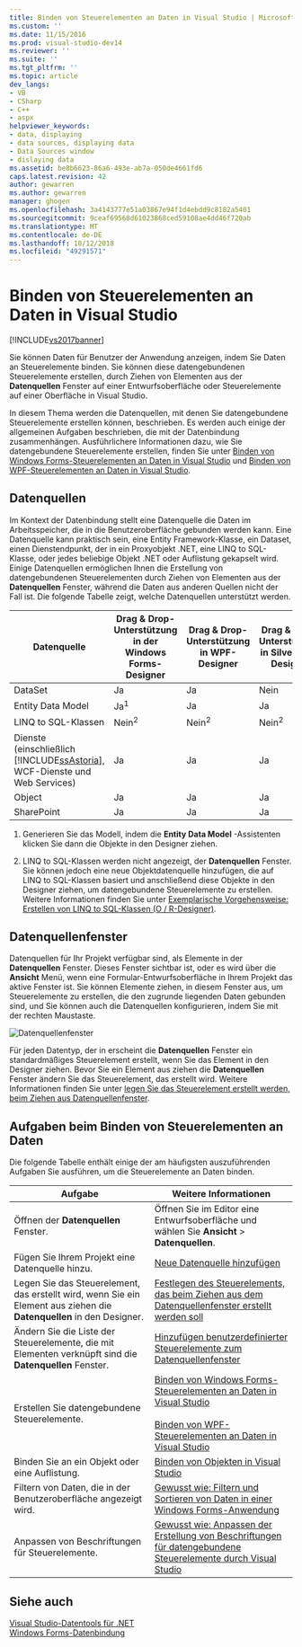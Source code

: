 ```yaml
---
title: Binden von Steuerelementen an Daten in Visual Studio | Microsoft-Dokumentation
ms.custom: ''
ms.date: 11/15/2016
ms.prod: visual-studio-dev14
ms.reviewer: ''
ms.suite: ''
ms.tgt_pltfrm: ''
ms.topic: article
dev_langs:
- VB
- CSharp
- C++
- aspx
helpviewer_keywords:
- data, displaying
- data sources, displaying data
- Data Sources window
- dislaying data
ms.assetid: be8b6623-86a6-493e-ab7a-050de4661fd6
caps.latest.revision: 42
author: gewarren
ms.author: gewarren
manager: ghogen
ms.openlocfilehash: 3a4143777e51a03867e94f1d4ebdd9c8182a5401
ms.sourcegitcommit: 9ceaf69568d61023868ced59108ae4dd46f720ab
ms.translationtype: MT
ms.contentlocale: de-DE
ms.lasthandoff: 10/12/2018
ms.locfileid: "49291571"
---
```

# <a name="bind-controls-to-data-in-visual-studio"></a>Binden von Steuerelementen an Daten in Visual Studio
[!INCLUDE[vs2017banner](../includes/vs2017banner.md)]

  
Sie können Daten für Benutzer der Anwendung anzeigen, indem Sie Daten an Steuerelemente binden. Sie können diese datengebundenen Steuerelemente erstellen, durch Ziehen von Elementen aus der **Datenquellen** Fenster auf einer Entwurfsoberfläche oder Steuerelemente auf einer Oberfläche in Visual Studio.  
  
 In diesem Thema werden die Datenquellen, mit denen Sie datengebundene Steuerelemente erstellen können, beschrieben. Es werden auch einige der allgemeinen Aufgaben beschrieben, die mit der Datenbindung zusammenhängen. Ausführlichere Informationen dazu, wie Sie datengebundene Steuerelemente erstellen, finden Sie unter [Binden von Windows Forms-Steuerelementen an Daten in Visual Studio](../data-tools/bind-windows-forms-controls-to-data-in-visual-studio.md) und [Binden von WPF-Steuerelementen an Daten in Visual Studio](../data-tools/bind-wpf-controls-to-data-in-visual-studio1.md).  
  
## <a name="data-sources"></a>Datenquellen  
 Im Kontext der Datenbindung stellt eine Datenquelle die Daten im Arbeitsspeicher, die in die Benutzeroberfläche gebunden werden kann. Eine Datenquelle kann praktisch sein, eine Entity Framework-Klasse, ein Dataset, einen Dienstendpunkt, der in ein Proxyobjekt .NET, eine LINQ to SQL-Klasse, oder jedes beliebige Objekt .NET oder Auflistung gekapselt wird. Einige Datenquellen ermöglichen Ihnen die Erstellung von datengebundenen Steuerelementen durch Ziehen von Elementen aus der **Datenquellen** Fenster, während die Daten aus anderen Quellen nicht der Fall ist. Die folgende Tabelle zeigt, welche Datenquellen unterstützt werden.  
  
|Datenquelle|Drag & Drop-Unterstützung in **der Windows Forms-Designer**|Drag & Drop-Unterstützung in **WPF-Designer**|Drag & Drop-Unterstützung in **Silverlight-Designer**|  
|-----------------|---------------------------------------------------------------|-----------------------------------------------------|-------------------------------------------------------------|  
|DataSet|Ja|Ja|Nein|  
|Entity Data Model|Ja<sup>1</sup>|Ja|Ja|  
|LINQ to SQL-Klassen|Nein<sup>2</sup>|Nein<sup>2</sup>|Nein<sup>2</sup>|  
|Dienste (einschließlich [!INCLUDE[ssAstoria](../includes/ssastoria-md.md)], WCF-Dienste und Web Services)|Ja|Ja|Ja|  
|Object|Ja|Ja|Ja|  
|SharePoint|Ja|Ja|Ja|  
  
 1. Generieren Sie das Modell, indem die **Entity Data Model** -Assistenten klicken Sie dann die Objekte in den Designer ziehen.  
  
 2. LINQ to SQL-Klassen werden nicht angezeigt, der **Datenquellen** Fenster. Sie können jedoch eine neue Objektdatenquelle hinzufügen, die auf LINQ to SQL-Klassen basiert und anschließend diese Objekte in den Designer ziehen, um datengebundene Steuerelemente zu erstellen. Weitere Informationen finden Sie unter [Exemplarische Vorgehensweise: Erstellen von LINQ to SQL-Klassen (O / R-Designer)](http://msdn.microsoft.com/library/35aad4a4-2e8a-46e2-ae09-5fbfd333c233).  
  
## <a name="data-sources-window"></a>Datenquellenfenster  
 Datenquellen für Ihr Projekt verfügbar sind, als Elemente in der **Datenquellen** Fenster. Dieses Fenster sichtbar ist, oder es wird über die **Ansicht** Menü, wenn eine Formular-Entwurfsoberfläche in Ihrem Projekt das aktive Fenster ist. Sie können Elemente ziehen, in diesem Fenster aus, um Steuerelemente zu erstellen, die den zugrunde liegenden Daten gebunden sind, und Sie können auch die Datenquellen konfigurieren, indem Sie mit der rechten Maustaste.  
  
 ![Datenquellenfenster](../data-tools/media/raddata-data-sources-window.png "Raddata Fenster \"Datenquellen\"")  
  
 Für jeden Datentyp, der in erscheint die **Datenquellen** Fenster ein standardmäßiges Steuerelement erstellt, wenn Sie das Element in den Designer ziehen. Bevor Sie ein Element aus ziehen die **Datenquellen** Fenster ändern Sie das Steuerelement, das erstellt wird. Weitere Informationen finden Sie unter [legen Sie das Steuerelement erstellt werden, beim Ziehen aus Datenquellenfenster](../data-tools/set-the-control-to-be-created-when-dragging-from-the-data-sources-window.md).  
  
## <a name="tasks-involved-in-binding-controls-to-data"></a>Aufgaben beim Binden von Steuerelementen an Daten  
 Die folgende Tabelle enthält einige der am häufigsten auszuführenden Aufgaben Sie ausführen, um die Steuerelemente an Daten binden.  
  
|Aufgabe|Weitere Informationen|  
|----------|----------------------|  
|Öffnen der **Datenquellen** Fenster.|Öffnen Sie im Editor eine Entwurfsoberfläche und wählen Sie **Ansicht** > **Datenquellen**.|  
|Fügen Sie Ihrem Projekt eine Datenquelle hinzu.|[Neue Datenquelle hinzufügen](../data-tools/add-new-data-sources.md)|  
|Legen Sie das Steuerelement, das erstellt wird, wenn Sie ein Element aus ziehen die **Datenquellen** in den Designer.|[Festlegen des Steuerelements, das beim Ziehen aus dem Datenquellenfenster erstellt werden soll](../data-tools/set-the-control-to-be-created-when-dragging-from-the-data-sources-window.md)|  
|Ändern Sie die Liste der Steuerelemente, die mit Elementen verknüpft sind die **Datenquellen** Fenster.|[Hinzufügen benutzerdefinierter Steuerelemente zum Datenquellenfenster](../data-tools/add-custom-controls-to-the-data-sources-window.md)|  
|Erstellen Sie datengebundene Steuerelemente.|[Binden von Windows Forms-Steuerelementen an Daten in Visual Studio](../data-tools/bind-windows-forms-controls-to-data-in-visual-studio.md)<br /><br /> [Binden von WPF-Steuerelementen an Daten in Visual Studio](../data-tools/bind-wpf-controls-to-data-in-visual-studio1.md)|  
|Binden Sie an ein Objekt oder eine Auflistung.|[Binden von Objekten in Visual Studio](../data-tools/bind-objects-in-visual-studio.md)|  
|Filtern von Daten, die in der Benutzeroberfläche angezeigt wird.|[Gewusst wie: Filtern und Sortieren von Daten in einer Windows Forms-Anwendung](../data-tools/filter-and-sort-data-in-a-windows-forms-application.md)|  
|Anpassen von Beschriftungen für Steuerelemente.|[Gewusst wie: Anpassen der Erstellung von Beschriftungen für datengebundene Steuerelemente durch Visual Studio](../data-tools/customize-how-visual-studio-creates-captions-for-data-bound-controls.md)|  
  
## <a name="see-also"></a>Siehe auch  
 [Visual Studio-Datentools für .NET](../data-tools/visual-studio-data-tools-for-dotnet.md)   
 [Windows Forms-Datenbindung](http://msdn.microsoft.com/library/c3826d8e-ea25-4ad4-a669-45bfb19192aa)

